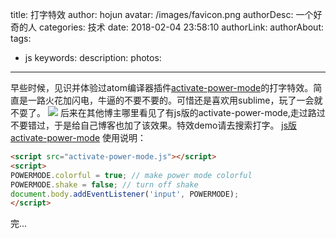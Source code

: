 title: 打字特效
author: hojun
avatar: /images/favicon.png
authorDesc: 一个好奇的人
categories: 技术
date: 2018-02-04 23:58:10
authorLink:
authorAbout:
tags:
 - js
keywords:
description:
photos:
---
早些时候，见识并体验过atom编译器插件[activate-power-mode](https://github.com/JoelBesada/activate-power-mode)的打字特效。简直是一路火花加闪电，牛逼的不要不要的。可惜还是喜欢用sublime，玩了一会就不耍了。
![](http://wx4.sinaimg.cn/large/006bYVyvgy1fo5zb3uoc6g30a004okjl.gif)
后来在其他博主哪里看见了有js版的activate-power-mode,走过路过不要错过，于是给自己博客也加了该效果。特效demo请去搜索打字。
[js版activate-power-mode](https://github.com/disjukr/activate-power-mode)
使用说明：
```html
<script src="activate-power-mode.js"></script>
<script>
POWERMODE.colorful = true; // make power mode colorful
POWERMODE.shake = false; // turn off shake
document.body.addEventListener('input', POWERMODE);
</script>
```
完...